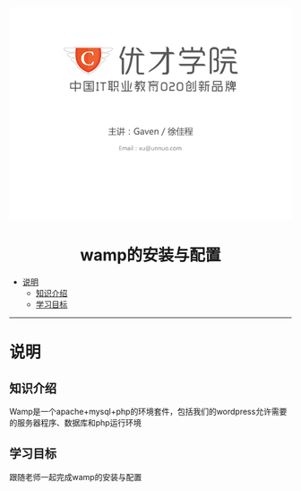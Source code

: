 ![ppt_back](./img/ppt_back_yoaqnoydd.jpg)
<h1 style="text-align:center">wamp的安装与配置</h1>
<!-- toc orderedList:0 depthFrom:1 depthTo:6 -->

- [说明](#说明)
	- [知识介绍](#知识介绍)
	- [学习目标](#学习目标)

<!-- tocstop -->

---
# 说明

## 知识介绍

Wamp是一个apache+mysql+php的环境套件，包括我们的wordpress允许需要的服务器程序、数据库和php运行环境

## 学习目标

跟随老师一起完成wamp的安装与配置
